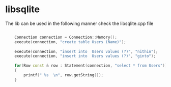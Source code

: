 # libsqlite


The lib can be used in the following manner check the libsqlite.cpp file
```cpp

	Connection connection = Connection::Memory();
	execute(connection, "create table Users (Name)");
	
	execute(connection, "insert into  Users values (?)", "nithin");
	execute(connection, "insert into  Users values (?)", "ginto");
	
	for(Row const & row : Statement(connection, "select * from Users"))
	{
		printf(" %s  \n", row.getString());
	}

```
